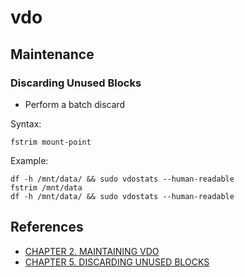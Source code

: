 # vdo


## Maintenance

### Discarding Unused Blocks

- Perform a batch discard 

Syntax:
~~~
fstrim mount-point
~~~

Example:
~~~
df -h /mnt/data/ && sudo vdostats --human-readable
fstrim /mnt/data
df -h /mnt/data/ && sudo vdostats --human-readable
~~~

## References

- [CHAPTER 2. MAINTAINING VDO](https://access.redhat.com/documentation/en-us/red_hat_enterprise_linux/8/html/deduplicating_and_compressing_storage/maintaining-vdo_deduplicating-and-compressing-storage)
- [CHAPTER 5. DISCARDING UNUSED BLOCKS](https://access.redhat.com/documentation/en-us/red_hat_enterprise_linux/8/html/deduplicating_and_compressing_storage/discarding-unused-blocks_deduplicating-and-compressing-storage)


